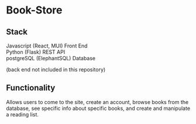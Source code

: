 # Book-Store

## Stack

Javascript (React, MUI) Front End   
Python (Flask) REST API   
postgreSQL (ElephantSQL) Database

(back end not included in this repository)

## Functionality

Allows users to come to the site, create an account, browse books from the database, see specific info about specific books, and create and manipulate a reading list.
